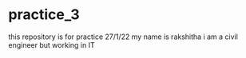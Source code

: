 # practice_3
this repository is for practice 27/1/22
my name is rakshitha
i am a civil engineer
but working in IT 
